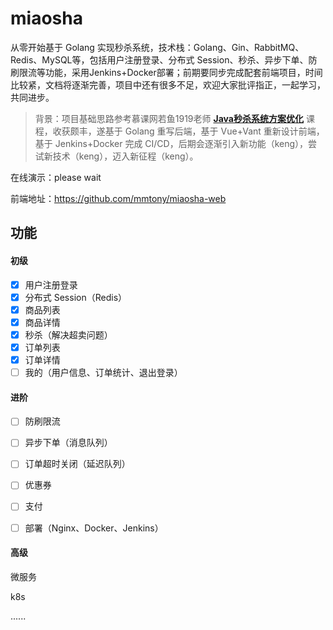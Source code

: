 # miaosha

从零开始基于 Golang 实现秒杀系统，技术栈：Golang、Gin、RabbitMQ、Redis、MySQL等，包括用户注册登录、分布式 Session、秒杀、异步下单、防刷限流等功能，采用Jenkins+Docker部署；前期要同步完成配套前端项目，时间比较紧，文档将逐渐完善，项目中还有很多不足，欢迎大家批评指正，一起学习，共同进步。

> 背景：项目基础思路参考慕课网若鱼1919老师 **[Java秒杀系统方案优化](https://coding.imooc.com/class/168.html)** 课程，收获颇丰，遂基于 Golang 重写后端，基于 Vue+Vant 重新设计前端，基于 Jenkins+Docker 完成 CI/CD，后期会逐渐引入新功能（keng），尝试新技术（keng），迈入新征程（keng）。

在线演示：please wait

前端地址：https://github.com/mmtony/miaosha-web

## 功能

#### 初级

- [x] 用户注册登录
- [x] 分布式 Session（Redis）
- [x] 商品列表
- [x] 商品详情
- [x] 秒杀（解决超卖问题）
- [x] 订单列表
- [x] 订单详情
- [ ] 我的（用户信息、订单统计、退出登录）

#### 进阶

- [ ] 防刷限流

- [ ] 异步下单（消息队列）
- [ ] 订单超时关闭（延迟队列）
- [ ] 优惠券
- [ ] 支付
- [ ] 部署（Nginx、Docker、Jenkins）

#### 高级

微服务

k8s

......

